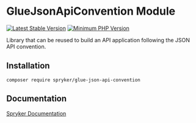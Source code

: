 # GlueJsonApiConvention Module
[![Latest Stable Version](https://poser.pugx.org/spryker/glue-json-api-convention/v/stable.svg)](https://packagist.org/packages/spryker/glue-json-api-convention)
[![Minimum PHP Version](https://img.shields.io/badge/php-%3E%3D%208.3-8892BF.svg)](https://php.net/)

Library that can be reused to build an API application following the JSON API convention.

## Installation

```
composer require spryker/glue-json-api-convention
```

## Documentation

[Spryker Documentation](https://docs.spryker.com)
